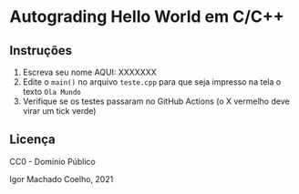 # Autograding Hello World em C/C++

## Instruções

1. Escreva seu nome AQUI: XXXXXXX
2. Edite o `main()` no arquivo `teste.cpp` para que seja impresso na tela o texto `Ola Mundo`
3. Verifique se os testes passaram no GitHub Actions (o X vermelho deve virar um tick verde)

## Licença

CC0 - Domínio Público

Igor Machado Coelho, 2021
